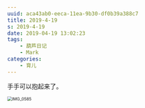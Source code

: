```yaml
---
uuid: aca43ab0-eeca-11ea-9b30-df0b39a388c7
title: 2019-4-19
s: 2019-4-19
date: 2019-04-19 13:02:23
tags:
	- 葫芦日记
	- Mark
categories:
	- 育儿
---
```




手手可以抱起来了。



<img src="http://blog-assets.liupei.xin/assets/2019-4-19/IMG_0585.jpg-public" alt="IMG_0585" style="zoom:67%;" />
